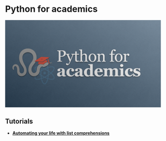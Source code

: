 # Python for academics


![Screenshot](thumbnail/python-for-academics-thumbnail.png)

## Tutorials

- [**Automating your life with list comprehensions**](tutorials/)